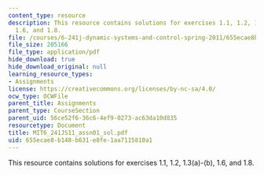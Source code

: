 ```yaml
---
content_type: resource
description: This resource contains solutions for exercises 1.1, 1.2, 1.3(a)-(b),
  1.6, and 1.8.
file: /courses/6-241j-dynamic-systems-and-control-spring-2011/655ecae8b148b631e8fe1aa7115810a1_MIT6_241JS11_assn01_sol.pdf
file_size: 205166
file_type: application/pdf
hide_download: true
hide_download_original: null
learning_resource_types:
- Assignments
license: https://creativecommons.org/licenses/by-nc-sa/4.0/
ocw_type: OCWFile
parent_title: Assignments
parent_type: CourseSection
parent_uid: 56ce52f6-36c6-4ef9-0273-ac63da10d835
resourcetype: Document
title: MIT6_241JS11_assn01_sol.pdf
uid: 655ecae8-b148-b631-e8fe-1aa7115810a1
---
```

This resource contains solutions for exercises 1.1, 1.2, 1.3(a)-(b), 1.6, and 1.8.